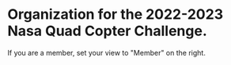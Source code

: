 # Organization for the 2022-2023 Nasa Quad Copter Challenge.

If you are a member, set your view to "Member" on the right.
